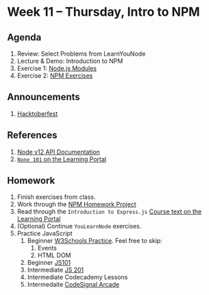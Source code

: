 # Week 11 – Thursday, Intro to NPM 

## Agenda
1. Review: Select Problems from LearnYouNode
1. Lecture & Demo: Introduction to NPM
1. Exercise 1: [Node.js Modules](../class/exercise1/README.md)
1. Exercise 2: [NPM Exercises](../class/exercise2/README.md)

## Announcements
1. [Hacktoberfest](https://hacktoberfest.digitalocean.com) 

## References
1. [Node v12 API Documentation](https://nodejs.org/dist/latest-v12.x/docs/api/)
1. [`None 101` on the Learning Portal](https://learn.digitalcrafts.com/flex/lessons/back-end-foundations/node-101/#learning-objectives)

## Homework
1. Finish exercises from class.
1. Work through the [NPM Homework Project](../homework/README.md)
1. Read through the `Introduction to Express.js` [Course text on the Learning Portal](https://learn.digitalcrafts.com/flex/lessons/back-end-foundations/express-101/#learning-objectives)
1. (Optional) Continue `YouLearnNode` exercises.
1. Practice JavaScript
    1. Beginner [W3Schools Practice](https://www.w3schools.com/js/exercise_js.asp?filename=exercise_js_array_methods1). Feel free to skip:
        1. Events
        1. HTML DOM
    1. Beginner [JS101](https://github.com/adamszaruga/js101)
    1. Intermediate [JS 201](https://github.com/oakmac/js201)
    1. Intermediate Codecademy Lessons
    1. Intermedaite [CodeSignal Arcade](https://app.codesignal.com/arcade)

